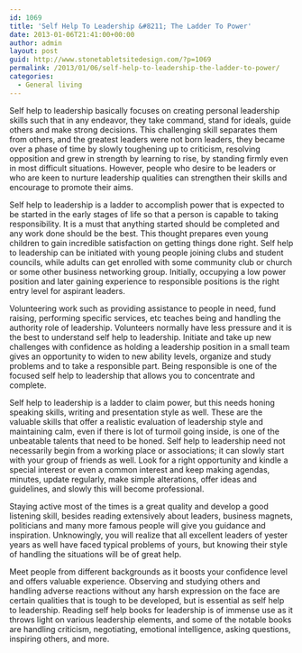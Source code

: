 ```yaml
---
id: 1069
title: 'Self Help To Leadership &#8211; The Ladder To Power'
date: 2013-01-06T21:41:00+00:00
author: admin
layout: post
guid: http://www.stonetabletsitedesign.com/?p=1069
permalink: /2013/01/06/self-help-to-leadership-the-ladder-to-power/
categories:
  - General living
---
```

Self help to leadership basically focuses on creating personal leadership skills such that in any endeavor, they take command, stand for ideals, guide others and make strong decisions. This challenging skill separates them from others, and the greatest leaders were not born leaders, they became over a phase of time by slowly toughening up to criticism, resolving opposition and grew in strength by learning to rise, by standing firmly even in most difficult situations. However, people who desire to be leaders or who are keen to nurture leadership qualities can strengthen their skills and encourage to promote their aims.

Self help to leadership is a ladder to accomplish power that is expected to be started in the early stages of life so that a person is capable to taking responsibility. It is a must that anything started should be completed and any work done should be the best. This thought prepares even young children to gain incredible satisfaction on getting things done right. Self help to leadership can be initiated with young people joining clubs and student councils, while adults can get enrolled with some community club or church or some other business networking group. Initially, occupying a low power position and later gaining experience to responsible positions is the right entry level for aspirant leaders.

Volunteering work such as providing assistance to people in need, fund raising, performing specific services, etc teaches being and handling the authority role of leadership. Volunteers normally have less pressure and it is the best to understand self help to leadership. Initiate and take up new challenges with confidence as holding a leadership position in a small team gives an opportunity to widen to new ability levels, organize and study problems and to take a responsible part. Being responsible is one of the focused self help to leadership that allows you to concentrate and complete.

Self help to leadership is a ladder to claim power, but this needs honing speaking skills, writing and presentation style as well. These are the valuable skills that offer a realistic evaluation of leadership style and maintaining calm, even if there is lot of turmoil going inside, is one of the unbeatable talents that need to be honed. Self help to leadership need not necessarily begin from a working place or associations; it can slowly start with your group of friends as well. Look for a right opportunity and kindle a special interest or even a common interest and keep making agendas, minutes, update regularly, make simple alterations, offer ideas and guidelines, and slowly this will become professional.

Staying active most of the times is a great quality and develop a good listening skill, besides reading extensively about leaders, business magnets, politicians and many more famous people will give you guidance and inspiration. Unknowingly, you will realize that all excellent leaders of yester years as well have faced typical problems of yours, but knowing their style of handling the situations will be of great help.

Meet people from different backgrounds as it boosts your confidence level and offers valuable experience. Observing and studying others and handling adverse reactions without any harsh expression on the face are certain qualities that is tough to be developed, but is essential as self help to leadership. Reading self help books for leadership is of immense use as it throws light on various leadership elements, and some of the notable books are handling criticism, negotiating, emotional intelligence, asking questions, inspiring others, and more.